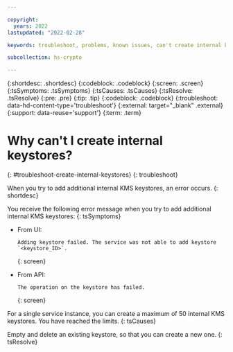 ```yaml
---

copyright:
  years: 2022
lastupdated: "2022-02-28"

keywords: troubleshoot, problems, known issues, can't create internal keystores

subcollection: hs-crypto

---
```


{:shortdesc: .shortdesc}
{:codeblock: .codeblock}
{:screen: .screen}
{:tsSymptoms: .tsSymptoms}
{:tsCauses: .tsCauses}
{:tsResolve: .tsResolve}
{:pre: .pre}
{:tip: .tip}
{:codeblock: .codeblock}
{:troubleshoot: data-hd-content-type='troubleshoot'}
{:external: target="_blank" .external}
{:support: data-reuse='support'}
{:term: .term}

# Why can't I create internal keystores?
{: #troubleshoot-create-internal-keystores}
{: troubleshoot}

When you try to add additional internal KMS keystores, an error occurs.
{: shortdesc}

You receive the following error message when you try to add additional internal KMS keystores:
{: tsSymptoms}

- From UI:
    ```
    Adding keystore failed. The service was not able to add keystore `<keystore_ID>`.
    ```
    {: screen}

- From API:
    ```
    The operation on the keystore has failed. 
    ```
    {: screen}

For a single service instance, you can create a maximum of 50 internal KMS keystores. You have reached the limits.
{: tsCauses}

Empty and delete an existing keystore, so that you can create a new one.
{: tsResolve}

